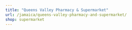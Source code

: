 ```yaml
---
title: "Queens Valley Pharmacy & Supermarket"
url: /jamaica/queens-valley-pharmacy-and-supermarket/
shop: supermarket
---
```

